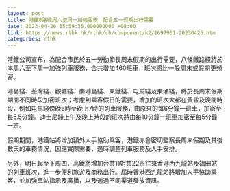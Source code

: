 ```yaml
---
layout: post
title: 港鐵8路綫周六至周一加強服務　配合五一假期出行需要
date: 2023-04-26 15:59:35.000000000 +08:00
link: https://news.rthk.hk/rthk/ch/component/k2/1697961-20230426.htm
categories: rthk
---
```


港鐵公司宣布，為配合市民於五一勞動節長周末假期的出行需要，八條鐵路綫將於本周六至下周一加強列車服務，合共增加460班車，班次將比一般周末或假期更頻密。

港島綫、荃灣綫、觀塘綫、南港島綫、東鐵綫、屯馬綫及東涌綫，將於長周末假期期間不同時段加密班次；考慮到乘客假日的需要，增加的班次大都在黃昏及晚間時段，例如屯馬綫傍晚6時至晚上7時的列車服務，由原來的每6分鐘一班車，加密至每5.5分鐘。迪士尼綫上午及晚上時段的班次將由每10分鐘一班車加密至每5分鐘一班。

假期期間，港鐵站將增加額外人手協助乘客，港鐵亦會密切監察長周末假期及其後數天的車務情況，因應實際需要，適時調整列車服務及人手安排。

另外，明日起至下周四，高鐵將增加合共11對共22班往來香港西九龍站及福田站的列車班次，進一步便利旅遊及商務出行。屆時香港西九龍站將增加人手協助乘客，並加強車站指示及廣播，以及透過不同渠道發放資訊。
